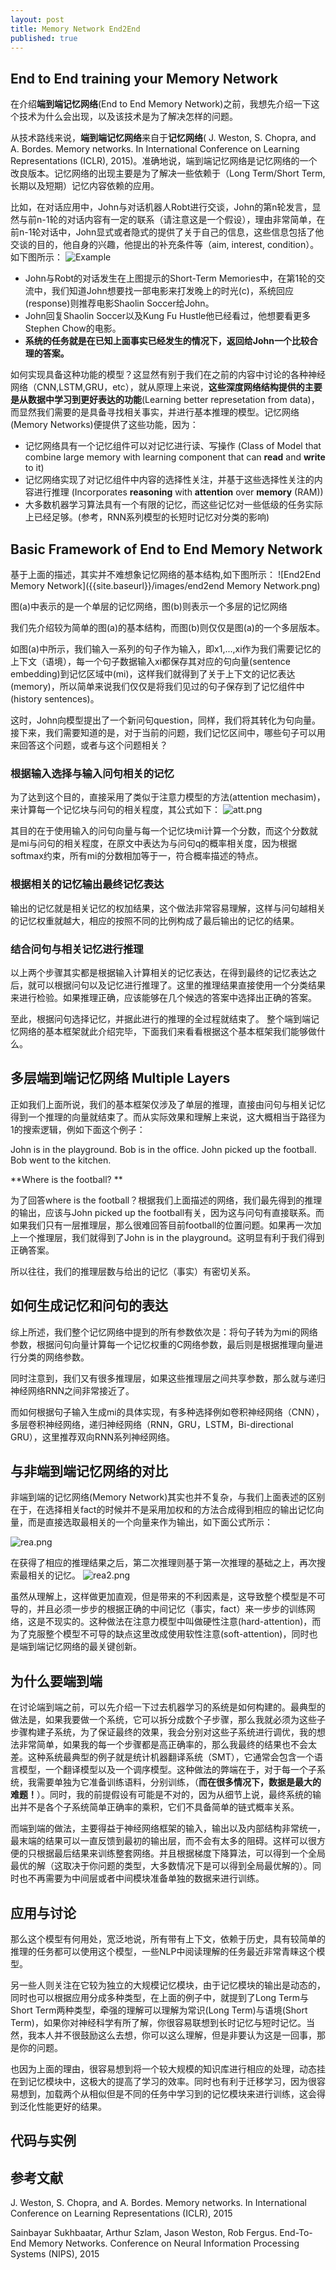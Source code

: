 ```yaml
---
layout: post
title: Memory Network End2End
published: true
---
```


## End to End training your Memory Network

在介绍**端到端记忆网络**(End to End Memory Network)之前，我想先介绍一下这个技术为什么会出现，以及该技术是为了解决怎样的问题。

从技术路线来说，**端到端记忆网络**来自于**记忆网络**( J. Weston, S. Chopra, and A. Bordes. Memory networks. In International Conference on Learning Representations (ICLR), 2015)。准确地说，端到端记忆网络是记忆网络的一个改良版本。记忆网络的出现主要是为了解决一些依赖于（Long Term/Short Term,长期以及短期）记忆内容依赖的应用。

比如，在对话应用中，John与对话机器人Robt进行交谈，John的第n轮发言，显然与前n-1轮的对话内容有一定的联系（请注意这是一个假设），理由非常简单，在前n-1轮对话中，John显式或者隐式的提供了关于自己的信息，这些信息包括了他交谈的目的，他自身的兴趣，他提出的补充条件等（aim, interest, condition）。如下图所示：
![Example]({{site.baseurl}}/images/dialog.png)

* John与Robt的对话发生在上图提示的Short-Term Memories中，在第1轮的交流中，我们知道John想要找一部电影来打发晚上的时光(c)，系统回应(response)则推荐电影Shaolin Soccer给John。
* John回复Shaolin Soccer以及Kung Fu Hustle他已经看过，他想要看更多Stephen Chow的电影。
* **系统的任务就是在已知上面事实已经发生的情况下，返回给John一个比较合理的答案。**

如何实现具备这种功能的模型？这显然有别于我们在之前的内容中讨论的各种神经网络（CNN,LSTM,GRU，etc），就从原理上来说，**这些深度网络结构提供的主要是从数据中学习到更好表达的功能**(Learning better represetation from data)，而显然我们需要的是具备寻找相关事实，并进行基本推理的模型。记忆网络(Memory Networks)便提供了这些功能，因为：

* 记忆网络具有一个记忆组件可以对记忆进行读、写操作 (Class of Model that combine large memory with learning component that can **read** and **write** to it)
* 记忆网络实现了对记忆组件中内容的选择性关注，并基于这些选择性关注的内容进行推理 (Incorporates **reasoning** with **attention** over **memory** (RAM))
* 大多数机器学习算法具有一个有限的记忆，而这些记忆对一些低级的任务实际上已经足够。(参考，RNN系列模型的长短时记忆对分类的影响)

## Basic Framework of End to End Memory Network

基于上面的描述，其实并不难想象记忆网络的基本结构,如下图所示：
![End2End Memory Network]({{site.baseurl}}/images/end2end Memory Network.png)

图(a)中表示的是一个单层的记忆网络，图(b)则表示一个多层的记忆网络

我们先介绍较为简单的图(a)的基本结构，而图(b)则仅仅是图(a)的一个多层版本。

如图(a)中所示，我们输入一系列的句子作为输入，即x1,...,xi作为我们需要记忆的上下文（语境），每一个句子数据输入xi都保存其对应的句向量(sentence embedding)到记忆区域中(mi)，这样我们就得到了关于上下文的记忆表达(memory)，所以简单来说我们仅仅是将我们见过的句子保存到了记忆组件中(history sentences)。

这时，John向模型提出了一个新问句question，同样，我们将其转化为句向量。接下来，我们需要知道的是，对于当前的问题，我们记忆区间中，哪些句子可以用来回答这个问题，或者与这个问题相关？

### 根据输入选择与输入问句相关的记忆

为了达到这个目的，直接采用了类似于注意力模型的方法(attention mechasim)，来计算每一个记忆块与问句的相关程度，其公式如下：
![att.png]({{site.baseurl}}/images/att.png)

其目的在于使用输入的问句向量与每一个记忆块mi计算一个分数，而这个分数就是mi与问句的相关程度，在原文中表达为与问句q的概率相关度，因为根据softmax约束，所有mi的分数相加等于一，符合概率描述的特点。


### 根据相关的记忆输出最终记忆表达

输出的记忆就是相关记忆的权加结果，这个做法非常容易理解，这样与问句越相关的记忆权重就越大，相应的按照不同的比例构成了最后输出的记忆的结果。

### 结合问句与相关记忆进行推理

以上两个步骤其实都是根据输入计算相关的记忆表达，在得到最终的记忆表达之后，就可以根据问句以及记忆进行推理了。这里的推理结果直接使用一个分类结果来进行检验。如果推理正确，应该能够在几个候选的答案中选择出正确的答案。

至此，根据问句选择记忆，并据此进行的推理的全过程就结束了。
整个端到端记忆网络的基本框架就此介绍完毕，下面我们来看看根据这个基本框架我们能够做什么。

## 多层端到端记忆网络 Multiple Layers 

正如我们上面所说，我们的基本框架仅涉及了单层的推理，直接由问句与相关记忆得到一个推理的向量就结束了。而从实际效果和理解上来说，这大概相当于路径为1的搜索逻辑，例如下面这个例子：

John is in the playground.
Bob is in the office.
John picked up the football.
Bob went to the kitchen.

**Where is the football?  **

为了回答where is the football？根据我们上面描述的网络，我们最先得到的推理的输出，应该与John picked up the football有关，因为这与问句有直接联系。而如果我们只有一层推理层，那么很难回答目前football的位置问题。如果再一次加上一个推理层，我们就得到了John is in the playground。这明显有利于我们得到正确答案。

所以往往，我们的推理层数与给出的记忆（事实）有密切关系。

## 如何生成记忆和问句的表达

综上所述，我们整个记忆网络中提到的所有参数依次是：将句子转为为mi的网络参数，根据问句向量计算每一个记忆权重的C网络参数，最后则是根据推理向量进行分类的网络参数。

同时注意到，我们又有很多推理层，如果这些推理层之间共享参数，那么就与递归神经网络RNN之间非常接近了。

而如何根据句子输入生成mi的具体实现，有多种选择例如卷积神经网络（CNN），多层卷积神经网络，递归神经网络（RNN，GRU，LSTM，Bi-directional GRU），这里推荐双向RNN系列神经网络。

## 与非端到端记忆网络的对比

非端到端的记忆网络(Memory Network)其实也并不复杂，与我们上面表述的区别在于，在选择相关fact的时候并不是采用加权和的方法合成得到相应的输出记忆向量，而是直接选取最相关的一个向量来作为输出，如下面公式所示：

![rea.png]({{site.baseurl}}/images/rea.png)

在获得了相应的推理结果之后，第二次推理则基于第一次推理的基础之上，再次搜索最相关的记忆。
![rea2.png]({{site.baseurl}}/images/rea2.png)

虽然从理解上，这样做更加直观，但是带来的不利因素是，这导致整个模型是不可导的，并且必须一步步的根据正确的中间记忆（事实，fact）来一步步的训练网络，这是不现实的。这种做法在注意力模型中叫做硬性注意(hard-attention)，而为了克服整个模型不可导的缺点这里改成使用软性注意(soft-attention)，同时也是端到端记忆网络的最关键创新。 

## 为什么要端到端

在讨论端到端之前，可以先介绍一下过去机器学习的系统是如何构建的。最典型的做法是，如果我要做一个系统，它可以拆分成数个子步骤，那么我就必须为这些子步骤构建子系统，为了保证最终的效果，我会分别对这些子系统进行调优，我的想法非常简单，如果我的每一个步骤都是高正确率的，那么我最终的结果也不会太差。这种系统最典型的例子就是统计机器翻译系统（SMT），它通常会包含一个语言模型，一个翻译模型以及一个调序模型。这种做法的弊端在于，对于每一个子系统，我需要单独为它准备训练语料，分别训练，（**而在很多情况下，数据是最大的难题！**）。同时，我的前提假设有可能是不对的，因为从细节上说，最终系统的输出并不是各个子系统简单正确率的乘积，它们不具备简单的链式概率关系。

而端到端的做法，主要得益于神经网络框架的输入，输出以及内部结构非常统一，最末端的结果可以一直反馈到最初的输出层，而不会有太多的阻碍。这样可以很方便的只根据最后结果来训练整套网络。并且根据梯度下降算法，可以得到一个全局最优的解（这取决于你问题的类型，大多数情况下是可以得到全局最优解的）。同时也不再需要为中间层或者中间模块准备单独的数据来进行训练。


## **应用与讨论**

那么这个模型有何用处，宽泛地说，所有带有上下文，依赖于历史，具有较简单的推理的任务都可以使用这个模型，一些NLP中阅读理解的任务最近非常青睐这个模型。

另一些人则关注在它较为独立的大规模记忆模块，由于记忆模块的输出是动态的，同时也可以根据应用分成多种类型，在上面的例子中，就提到了Long Term与Short Term两种类型，牵强的理解可以理解为常识(Long Term)与语境(Short Term)，如果你对神经科学有所了解，你很容易联想到长时记忆与短时记忆。当然，我本人并不很鼓励这么去想，你可以这么理解，但是非要认为这是一回事，那是你的问题。

也因为上面的理由，很容易想到将一个较大规模的知识库进行相应的处理，动态挂在到记忆模块中，这极大的提高了学习的效率。同时也有利于迁移学习，因为很容易想到，加载两个从相似但是不同的任务中学习到的记忆模块来进行训练，这会得到泛化性能更好的结果。

## 代码与实例



## 参考文献
J. Weston, S. Chopra, and A. Bordes. Memory networks. In International Conference on Learning Representations (ICLR), 2015

Sainbayar Sukhbaatar, Arthur Szlam, Jason Weston, Rob Fergus. End-To-End Memory Networks. Conference on Neural Information Processing Systems (NIPS), 2015
